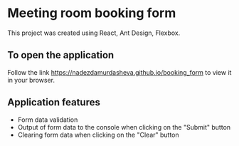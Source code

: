 # Meeting room booking form

This project was created using React, Ant Design, Flexbox. 

## To open the application

Follow the link https://nadezdamurdasheva.github.io/booking_form to view it in your browser.

## Application features
- Form data validation
- Output of form data to the console when clicking on the "Submit" button
- Clearing form data when clicking on the "Clear" button
